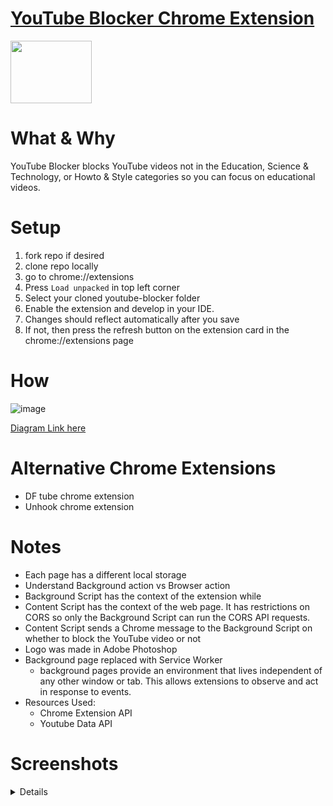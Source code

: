 # [YouTube Blocker Chrome Extension](https://chrome.google.com/webstore/detail/youtube-study/oohcfepaadomnocmmkejhnfhcddpdpab?authuser=0&hl=en)
<img src="https://github.com/eric60/YouTube-Blocker/blob/master/resources/icon.png" width="130" height="100">

# What & Why
YouTube Blocker blocks YouTube videos not in the Education, Science & Technology, or Howto & Style categories so you can focus on educational videos.

# Setup 
1. fork repo if desired
2. clone repo locally 
2. go to chrome://extensions
3. Press `Load unpacked` in top left corner 
4. Select your cloned youtube-blocker folder
5. Enable the extension and develop in your IDE. 
6. Changes should reflect automatically after you save
7. If not, then press the refresh button on the extension card in the chrome://extensions page

# How
![image](https://user-images.githubusercontent.com/30248575/161360734-bc649ddf-7fa7-4dde-ace3-36dc7c446a58.png)

[Diagram Link here](https://drive.google.com/file/d/1bfJn5ixQs3qVgTasrkL3UKKwkbV8ljPZ/view?usp=sharing)

# Alternative Chrome Extensions
* DF tube chrome extension
* Unhook chrome extension

# Notes
- Each page has a different local storage
- Understand Background action vs Browser action
- Background Script has the context of the extension while
- Content Script has the context of the web page. It has restrictions on CORS
so only the Background Script can run the CORS API requests.
- Content Script sends a Chrome message to the Background Script on whether to block the YouTube video or not
- Logo was made in Adobe Photoshop
- Background page replaced with Service Worker
  - background pages provide an environment that lives independent of any other window or tab. This allows extensions to observe and act in response to events.
- Resources Used:
  * Chrome Extension API
  * Youtube Data API

# Screenshots

<details>
  
Screenshot 1) Chrome Extension Page
![image](https://github.com/eric60/YouTube-Blocker/assets/30248575/a9fe43a2-99c8-430f-b1e8-65bfe230a1de)

Screenshot 2) Chrome Extension popup.html

![image](https://github.com/eric60/YouTube-Blocker/assets/30248575/b48a4c3a-86d2-400c-809e-ce0f07b080b9)

Screenshot 3) Chrome Extension options.html
![image](https://github.com/eric60/YouTube-Blocker/assets/30248575/73642f81-7ad0-41ff-9aba-62c85dd67b8d)

</details>
